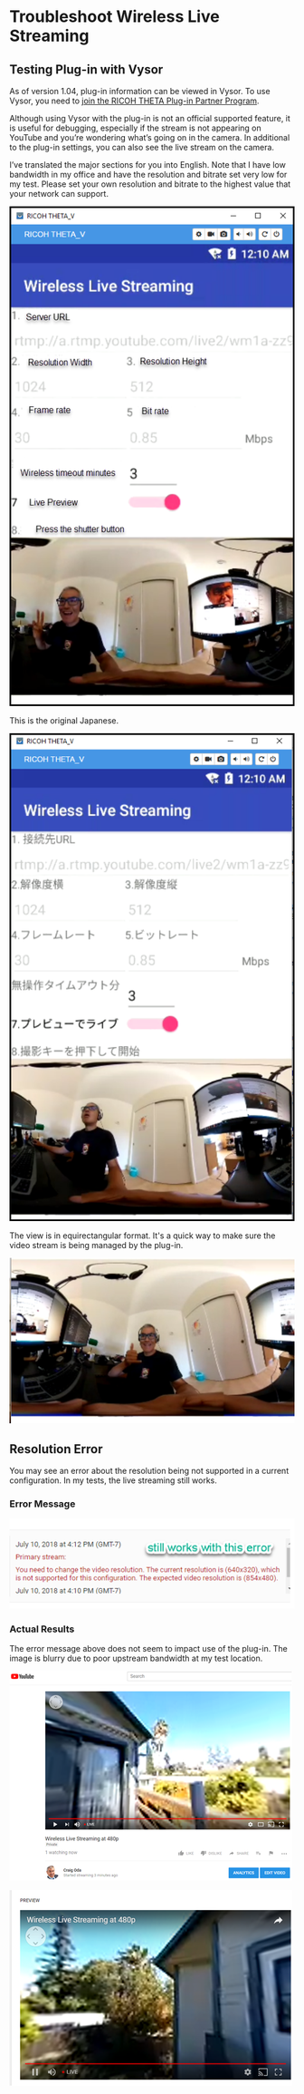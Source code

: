 # Troubleshoot Wireless Live Streaming

## Testing Plug-in with Vysor

As of version 1.04, plug-in information can be viewed in Vysor. To use Vysor, you
need to [join the 
RICOH THETA Plug-in Partner Program](https://www8.webcas.net/db/pub/ricoh/thetaplugin/create/input).

Although using Vysor with the plug-in is not an official supported feature, 
it is useful for debugging, especially if the stream is not appearing on 
YouTube and you’re wondering what’s going on in the camera.  In additional to the plug-in 
settings, you can also see the live stream on the camera. 


I’ve translated the major sections for you into English. Note that I have low bandwidth in my office and have the resolution and bitrate set very low for my test. Please set your own resolution and bitrate to the highest value that your network can support.

![](/wireless-stream/img/troubleshoot/vysor-english.png)

This is the original Japanese.

![](/wireless-stream/img/troubleshoot/vysor-japanese.png)

The view is in equirectangular format. It's a quick way to
make sure the video stream is being managed by the plug-in.

![](/wireless-stream/img/troubleshoot/equirectangular-view.png)

## Resolution Error

You may see an error about the resolution being not supported
in a current configuration. In my tests, the live streaming still works.

### Error Message
![](/wireless-stream/img/troubleshoot/resolution-error.png)

### Actual Results
The error message above does not seem to impact use of the plug-in.
The image is blurry due to poor upstream bandwidth at my test location.

![](/wireless-stream/img/troubleshoot/still-working.png)

![](/wireless-stream/img/troubleshoot/working-2.png)


